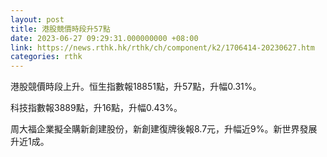 ```yaml
---
layout: post
title: 港股競價時段升57點
date: 2023-06-27 09:29:31.000000000 +08:00
link: https://news.rthk.hk/rthk/ch/component/k2/1706414-20230627.htm
categories: rthk
---
```


港股競價時段上升。恒生指數報18851點，升57點，升幅0.31%。

科技指數報3889點，升16點，升幅0.43%。

周大福企業擬全購新創建股份，新創建復牌後報8.7元，升幅近9%。新世界發展升近1成。
